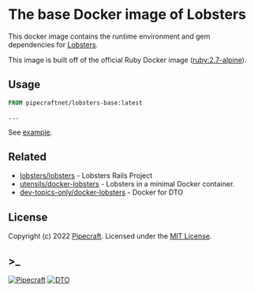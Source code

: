 # The base Docker image of Lobsters

This docker image contains the runtime environment and gem dependencies for [Lobsters](https://github.com/lobsters/lobsters).

This image is built off of the official Ruby Docker image ([ruby:2.7-alpine](https://hub.docker.com/_/ruby/)).

## Usage

```dockerfile
FROM pipecraftnet/lobsters-base:latest

...
```

See [example](https://github.com/dev-topics-only/docker-lobsters/blob/main/Dockerfile).

## Related

- [lobsters/lobsters](https://github.com/lobsters/lobsters) - Lobsters Rails Project
- [utensils/docker-lobsters](https://github.com/utensils/docker-lobsters) - Lobsters in a minimal Docker container.
- [dev-topics-only/docker-lobsters](https://github.com/dev-topics-only/docker-lobsters) - Docker for DTO

## License

Copyright (c) 2022 [Pipecraft](https://www.pipecraft.net). Licensed under the [MIT License](https://github.com/dev-topics-only/docker-lobsters-base/blob/main/LICENSE).

## >\_

[![Pipecraft](https://img.shields.io/badge/site-pipecraft-brightgreen)](https://www.pipecraft.net)
[![DTO](https://img.shields.io/badge/site-DTO-brightgreen)](https://dto.pipecraft.net)
